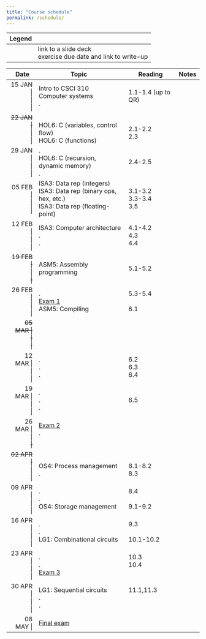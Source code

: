 ```yaml
---
title: "Course schedule"
permalink: /schedule/
---
```


| Legend |   |
| -----: | - |
| <span class="far fa-file-pdf"></span><br><span class="fas fa-pencil-alt"></span> | link to a slide deck<br>exercise due date and link to write-up |

| Date&nbsp;&nbsp;                 | Topic                                                                                                                             | Reading                          | Notes                                                        |
| -------------------------------: | --------------------------------------------------------------------------------------------------------------------------------- | -------------------------------- | ------------------------------------------------------------ |
| 15 JAN \|<br>\|<br>\|            | Intro to CSCI 310<br>Computer systems<br>.                                                                                        | <br>1.1-1.4 (up to QR)<br>&nbsp; | <br>[<span class="far fa-file-pdf"></span>][INTRO]<br>&nbsp; |
| <del>22 JAN \|</del><br>\|<br>\| | <br>HOL6: C (variables, control flow)<br>HOL6: C (functions)                                                                      | <br>2.1-2.2<br>2.3               | <br>[<span class="far fa-file-pdf"></span>][HOL6]<br>&nbsp;  |
| 29 JAN \|<br>\|<br>\|            | .<br>HOL6: C (recursion, dynamic memory)<br>.                                                                                     | <br>2.4-2.5<br>&nbsp;            |                                                              |
| 05 FEB \|<br>\|<br>\|            | ISA3: Data rep (integers)<br>ISA3: Data rep (binary ops, hex, etc.)<br>ISA3: Data rep (floating-point)                            | 3.1-3.2<br>3.3-3.4<br>3.5        | [<span class="far fa-file-pdf"></span>][ISA3-DATA]&nbsp;[<span class="fas fa-pencil-alt"></span>][EX1]<br><br>&nbsp; |
| 12 FEB \|<br>\|<br>\|            | ISA3: Computer architecture<br>.<br>.                                                                                             | 4.1-4.2<br>4.3<br>4.4            | [<span class="far fa-file-pdf"></span>][ISA3-ARCH]<br>[<span class="fas fa-pencil-alt"></span>][EX2]<br>&nbsp; |
| <del>19 FEB \|</del><br>\|<br><del>\|</del> | <br>ASM5: Assembly programming<br>&nbsp;                                                                                          | <br>5.1-5.2<br>&nbsp;            | <br>[<span class="far fa-file-pdf"></span>][ASM5]<br>&nbsp; |
| 26 FEB \|<br>\|<br>\|            | .<br>[Exam 1]<br>ASM5: Compiling                                                                                                  | 5.3-5.4<br><br>6.1               | [<span class="fas fa-pencil-alt"></span>][EX3]<br><br>&nbsp; |
| <del>05 MAR \|<br>\|<br>\|</del> |                                                                                                                                   |                                  |                                                              |
| 12 MAR \|<br>\|<br>\|            | .<br>.<br>.                                                                                                                       | 6.2<br>6.3<br>6.4                | [<span class="fas fa-pencil-alt"></span>][EX4]<br><br>&nbsp; |
| 19 MAR \|<br>\|<br>\|            | .<br>.<br>.                                                                                                                       | <br>6.5<br>&nbsp;                | [<span class="fas fa-pencil-alt"></span>][EX5]<br><br>&nbsp; |
| 26 MAR \|<br>\|<br><del>\|</del> | [Exam 2]<br>.<br>&nbsp;                                                                                                           |                                  |                                                              |
| <del>02 APR \|</del><br>\|<br>\| | <br>OS4: Process management<br>.                                                                                                  | <br>8.1-8.2<br>8.3               | <br>[<span class="far fa-file-pdf"></span>][OS4]<br>&nbsp;   |
| 09 APR \|<br>\|<br>\|            | .<br>.<br>OS4: Storage management                                                                                                 | 8.4<br><br>9.1-9.2               | <br>[<span class="fas fa-pencil-alt"></span>][EX6]<br>&nbsp; |
| 16 APR \|<br>\|<br>\|            | .<br>.<br>LG1: Combinational circuits                                                                                             | 9.3<br><br>10.1-10.2             | <br><br>[<span class="far fa-file-pdf"></span>][LG1]         |
| 23 APR \|<br>\|<br>\|            | .<br>.<br>[Exam 3]                                                                                                                | 10.3<br>10.4<br>&nbsp;           | [<span class="fas fa-pencil-alt"></span>][EX7]<br><br>&nbsp; |
| 30 APR \|<br>\|<br>\|            | LG1: Sequential circuits<br>.<br>.                                                                                                | 11.1,11.3<br><br>&nbsp;          | <br><br>[<span class="fas fa-pencil-alt"></span>][EX8]       |
| 08 MAY \|                        | [Final exam]                                                                                                                      |                                  |                                                              |

[Exam 1]:     ../study-guides/exam1/
[Exam 2]:     ../study-guides/exam2/
[Exam 3]:     ../study-guides/exam3/
[Final exam]: ../study-guides/final/
[EX1]: ../exercises/1/
[EX2]: ../exercises/2/
[EX3]: ../exercises/3/
[EX4]: ../exercises/4/
[EX5]: ../exercises/5/
[EX6]: ../exercises/6/
[EX7]: ../exercises/7/
[EX8]: ../exercises/8/
[INTRO]:     ../assets/slides/intro/slides-final.pdf
[HOL6]:      ../assets/slides/hol6/slides-final.pdf
[ASM5]:      ../assets/slides/asm5/slides-final.pdf
[OS4]:       ../assets/slides/os4/slides-final.pdf
[ISA3-DATA]: ../assets/slides/isa3/data/slides-final.pdf
[ISA3-ARCH]: ../assets/slides/isa3/arch/slides-final.pdf
[LG1]:       ../assets/slides/lg1/slides-final.pdf
